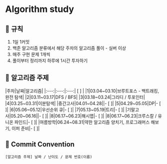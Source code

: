 # Algorithm study   
## 🌻 규칙
1. 1일 1커밋
2. 백준 알고리즘 분류에서 해당 주차의 알고리즘 풀이 - 실버 이상
3. 매주 구현 문제 1개씩
4. 풀이부터 정리까지 하루에 1시간 투자하기

## 📖 알고리즘 주제
|주차|날짜|알고리즘|
|:---:|:---:|:---:| [ ] |
|1|03.04~03.10|브루트포스 - 백트래킹, 완전 탐색|
|2|03.11~03.17|DFS / BFS|
|3|03.18~03.24|그리디 / 투포인터|
|4|03.25~03.31|이분탐색|
|중간고사|04.01~04.28||- [ ]|
|5|04.29~05.05|DP|- [ ]|
|6|05.06~05.12|우선순위 큐|- [ ]|
|7|05.13~05.19|트리|- [ ]|
|기말고사|05.20~06.16||- [ ]|
|8|06.17~06.23|해시맵|- [ ]|
|8|06.17~06.23|크루스칼 / 유니온 파인드|- [ ]|
|여름방학|06.24~08.31|약한 알고리즘 양치기, 프로그래머스 해보기, 이퍼 준비|- [ ]|

## 🌼 Commit Convention
    [알고리즘 주제] 날짜 / 난이도 / 문제 번호(이름)
